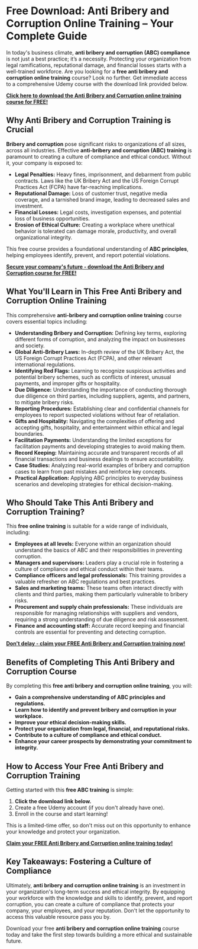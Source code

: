 # Free Download: Anti Bribery and Corruption Online Training – Your Complete Guide

In today's business climate, **anti bribery and corruption (ABC) compliance** is not just a best practice; it’s a necessity. Protecting your organization from legal ramifications, reputational damage, and financial losses starts with a well-trained workforce. Are you looking for a **free anti bribery and corruption online training** course? Look no further. Get immediate access to a comprehensive Udemy course with the download link provided below.

[**Click here to download the Anti Bribery and Corruption online training course for FREE!**](https://udemywork.com/anti-bribery-and-corruption-online-training)

## Why Anti Bribery and Corruption Training is Crucial

**Bribery and corruption** pose significant risks to organizations of all sizes, across all industries. Effective **anti-bribery and corruption (ABC) training** is paramount to creating a culture of compliance and ethical conduct. Without it, your company is exposed to:

*   **Legal Penalties:** Heavy fines, imprisonment, and debarment from public contracts. Laws like the UK Bribery Act and the US Foreign Corrupt Practices Act (FCPA) have far-reaching implications.
*   **Reputational Damage:** Loss of customer trust, negative media coverage, and a tarnished brand image, leading to decreased sales and investment.
*   **Financial Losses:** Legal costs, investigation expenses, and potential loss of business opportunities.
*   **Erosion of Ethical Culture:** Creating a workplace where unethical behavior is tolerated can damage morale, productivity, and overall organizational integrity.

This free course provides a foundational understanding of **ABC principles**, helping employees identify, prevent, and report potential violations.

[**Secure your company's future - download the Anti Bribery and Corruption course for FREE!**](https://udemywork.com/anti-bribery-and-corruption-online-training)

## What You'll Learn in This Free Anti Bribery and Corruption Online Training

This comprehensive **anti-bribery and corruption online training** course covers essential topics including:

*   **Understanding Bribery and Corruption:** Defining key terms, exploring different forms of corruption, and analyzing the impact on businesses and society.
*   **Global Anti-Bribery Laws:** In-depth review of the UK Bribery Act, the US Foreign Corrupt Practices Act (FCPA), and other relevant international regulations.
*   **Identifying Red Flags:** Learning to recognize suspicious activities and potential bribery schemes, such as conflicts of interest, unusual payments, and improper gifts or hospitality.
*   **Due Diligence:** Understanding the importance of conducting thorough due diligence on third parties, including suppliers, agents, and partners, to mitigate bribery risks.
*   **Reporting Procedures:** Establishing clear and confidential channels for employees to report suspected violations without fear of retaliation.
*   **Gifts and Hospitality:** Navigating the complexities of offering and accepting gifts, hospitality, and entertainment within ethical and legal boundaries.
*   **Facilitation Payments:** Understanding the limited exceptions for facilitation payments and developing strategies to avoid making them.
*   **Record Keeping:** Maintaining accurate and transparent records of all financial transactions and business dealings to ensure accountability.
*   **Case Studies:** Analyzing real-world examples of bribery and corruption cases to learn from past mistakes and reinforce key concepts.
*   **Practical Application:** Applying ABC principles to everyday business scenarios and developing strategies for ethical decision-making.

## Who Should Take This Anti Bribery and Corruption Training?

This **free online training** is suitable for a wide range of individuals, including:

*   **Employees at all levels:** Everyone within an organization should understand the basics of ABC and their responsibilities in preventing corruption.
*   **Managers and supervisors:** Leaders play a crucial role in fostering a culture of compliance and ethical conduct within their teams.
*   **Compliance officers and legal professionals:** This training provides a valuable refresher on ABC regulations and best practices.
*   **Sales and marketing teams:** These teams often interact directly with clients and third parties, making them particularly vulnerable to bribery risks.
*   **Procurement and supply chain professionals:** These individuals are responsible for managing relationships with suppliers and vendors, requiring a strong understanding of due diligence and risk assessment.
*   **Finance and accounting staff:** Accurate record keeping and financial controls are essential for preventing and detecting corruption.

[**Don't delay - claim your FREE Anti Bribery and Corruption training now!**](https://udemywork.com/anti-bribery-and-corruption-online-training)

## Benefits of Completing This Anti Bribery and Corruption Course

By completing this **free anti bribery and corruption online training**, you will:

*   **Gain a comprehensive understanding of ABC principles and regulations.**
*   **Learn how to identify and prevent bribery and corruption in your workplace.**
*   **Improve your ethical decision-making skills.**
*   **Protect your organization from legal, financial, and reputational risks.**
*   **Contribute to a culture of compliance and ethical conduct.**
*   **Enhance your career prospects by demonstrating your commitment to integrity.**

## How to Access Your Free Anti Bribery and Corruption Training

Getting started with this **free ABC training** is simple:

1.  **Click the download link below.**
2.  Create a free Udemy account (if you don't already have one).
3.  Enroll in the course and start learning!

This is a limited-time offer, so don't miss out on this opportunity to enhance your knowledge and protect your organization.

[**Claim your FREE Anti Bribery and Corruption online training today!**](https://udemywork.com/anti-bribery-and-corruption-online-training)

## Key Takeaways: Fostering a Culture of Compliance

Ultimately, **anti bribery and corruption online training** is an investment in your organization's long-term success and ethical integrity. By equipping your workforce with the knowledge and skills to identify, prevent, and report corruption, you can create a culture of compliance that protects your company, your employees, and your reputation. Don't let the opportunity to access this valuable resource pass you by.

Download your free **anti bribery and corruption online training** course today and take the first step towards building a more ethical and sustainable future.
